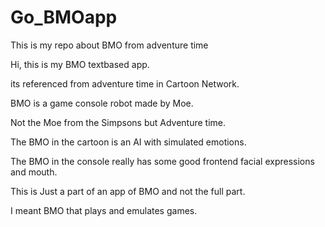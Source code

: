 # Go_BMOapp
This is my repo about BMO from adventure time

Hi, this is my BMO textbased app.

its referenced from adventure time in Cartoon Network.

BMO is a game console robot made by Moe.

Not the Moe from the Simpsons but Adventure time.

The BMO in the cartoon is an AI with simulated emotions.

The BMO in the console really has some good frontend facial expressions and mouth.

This is Just a part of an app of BMO and not the full part.

I meant BMO that plays and emulates games.
